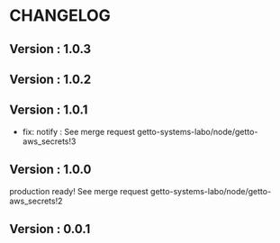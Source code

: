 # CHANGELOG

## Version : 1.0.3



## Version : 1.0.2



## Version : 1.0.1

- fix: notify : See merge request getto-systems-labo/node/getto-aws_secrets!3


## Version : 1.0.0

production ready! See merge request getto-systems-labo/node/getto-aws_secrets!2


## Version : 0.0.1


